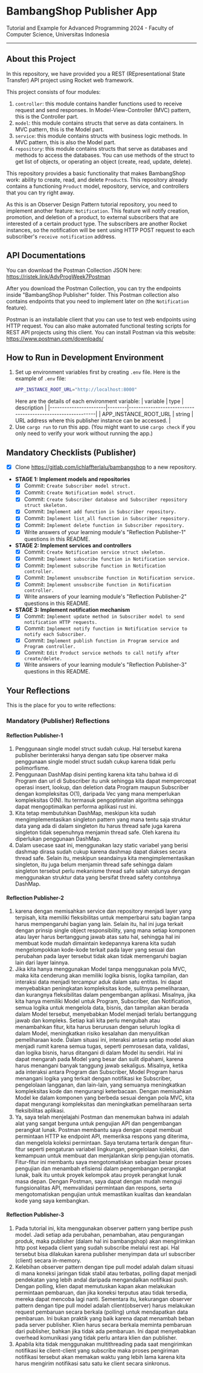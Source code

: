 # BambangShop Publisher App
Tutorial and Example for Advanced Programming 2024 - Faculty of Computer Science, Universitas Indonesia

---

## About this Project
In this repository, we have provided you a REST (REpresentational State Transfer) API project using Rocket web framework.

This project consists of four modules:
1.  `controller`: this module contains handler functions used to receive request and send responses.
    In Model-View-Controller (MVC) pattern, this is the Controller part.
2.  `model`: this module contains structs that serve as data containers.
    In MVC pattern, this is the Model part.
3.  `service`: this module contains structs with business logic methods.
    In MVC pattern, this is also the Model part.
4.  `repository`: this module contains structs that serve as databases and methods to access the databases.
    You can use methods of the struct to get list of objects, or operating an object (create, read, update, delete).

This repository provides a basic functionality that makes BambangShop work: ability to create, read, and delete `Product`s.
This repository already contains a functioning `Product` model, repository, service, and controllers that you can try right away.

As this is an Observer Design Pattern tutorial repository, you need to implement another feature: `Notification`.
This feature will notify creation, promotion, and deletion of a product, to external subscribers that are interested of a certain product type.
The subscribers are another Rocket instances, so the notification will be sent using HTTP POST request to each subscriber's `receive notification` address.

## API Documentations

You can download the Postman Collection JSON here: https://ristek.link/AdvProgWeek7Postman

After you download the Postman Collection, you can try the endpoints inside "BambangShop Publisher" folder.
This Postman collection also contains endpoints that you need to implement later on (the `Notification` feature).

Postman is an installable client that you can use to test web endpoints using HTTP request.
You can also make automated functional testing scripts for REST API projects using this client.
You can install Postman via this website: https://www.postman.com/downloads/

## How to Run in Development Environment
1.  Set up environment variables first by creating `.env` file.
    Here is the example of `.env` file:
    ```bash
    APP_INSTANCE_ROOT_URL="http://localhost:8000"
    ```
    Here are the details of each environment variable:
    | variable              | type   | description                                                |
    |-----------------------|--------|------------------------------------------------------------|
    | APP_INSTANCE_ROOT_URL | string | URL address where this publisher instance can be accessed. |
2.  Use `cargo run` to run this app.
    (You might want to use `cargo check` if you only need to verify your work without running the app.)

## Mandatory Checklists (Publisher)
-   [x] Clone https://gitlab.com/ichlaffterlalu/bambangshop to a new repository.
-   **STAGE 1: Implement models and repositories**
    -   [x] Commit: `Create Subscriber model struct.`
    -   [x] Commit: `Create Notification model struct.`
    -   [x] Commit: `Create Subscriber database and Subscriber repository struct skeleton.`
    -   [x] Commit: `Implement add function in Subscriber repository.`
    -   [x] Commit: `Implement list_all function in Subscriber repository.`
    -   [x] Commit: `Implement delete function in Subscriber repository.`
    -   [x] Write answers of your learning module's "Reflection Publisher-1" questions in this README.
-   **STAGE 2: Implement services and controllers**
    -   [x] Commit: `Create Notification service struct skeleton.`
    -   [x] Commit: `Implement subscribe function in Notification service.`
    -   [x] Commit: `Implement subscribe function in Notification controller.`
    -   [x] Commit: `Implement unsubscribe function in Notification service.`
    -   [x] Commit: `Implement unsubscribe function in Notification controller.`
    -   [x] Write answers of your learning module's "Reflection Publisher-2" questions in this README.
-   **STAGE 3: Implement notification mechanism**
    -   [x] Commit: `Implement update method in Subscriber model to send notification HTTP requests.`
    -   [x] Commit: `Implement notify function in Notification service to notify each Subscriber.`
    -   [x] Commit: `Implement publish function in Program service and Program controller.`
    -   [x] Commit: `Edit Product service methods to call notify after create/delete.`
    -   [x] Write answers of your learning module's "Reflection Publisher-3" questions in this README.

## Your Reflections
This is the place for you to write reflections:

### Mandatory (Publisher) Reflections

#### Reflection Publisher-1
1. Penggunaan single model struct sudah cukup. Hal tersebut karena publisher berinteraksi hanya dengan satu tipe observer maka penggunaan single model struct sudah cukup karena tidak perlu polimorfisme.
2. Penggunaan DashMap disini penting karena kita tahu bahwa id di Program dan url di Subscriber itu unik sehingga kita dapat mempercepat operasi insert, lookup, dan deletion data Program maupun Subscriber dengan kompleksitas O(1), daripada Vec yang mana memperlukan kompleksitas O(N). Itu termasuk pengoptimalan algoritma sehingga dapat mengoptimalkan performa aplikasi rust ini.
3. Kita tetap membutuhkan DashMap, meskipun kita sudah mengimplementasikan singleton pattern yang mana tentu saja struktur data yang ada di dalam singleton itu harus thread safe juga karena singleton tidak sepenuhnya menjamin thread safe. Oleh karena itu diperlukan penggunaan DashMap.
4. Dalam usecase saat ini, menggunakan lazy static variabel yang berisi dashmap dirasa sudah cukup karena dashmap dapat diakses secara thread safe. Selain itu, meskipun seandainya kita mengimplementasikan singleton, itu juga belum menjamin thread safe sehingga dalam singleton tersebut perlu mekanisme thread safe salah satunya dengan menggunakan struktur data yang bersifat thread safety contohnya DashMap.
#### Reflection Publisher-2
1. karena dengan memisahkan service dan repository menjadi layer yang terpisah, kita memiliki fleksibilitas untuk memperbarui satu bagian tanpa harus mempengaruhi bagian yang lain. Selain itu, hal ini juga terkait dengan prinsip single object responsibility, yang mana setiap komponen atau layer harus bertanggung jawab atas satu hal, sehingga hal ini membuat kode mudah dimaintain kedepannya karena kita sudah mengelompokkan kode-kode terkait pada layer yang sesuai dan perubahan  pada layer tersebut tidak akan tidak memengaruhi bagian lain dari layer lainnya.
2. Jika kita hanya menggunakan Model tanpa menggunakan pola MVC, maka kita cenderung akan memiliki logika bisnis, logika tampilan, dan interaksi data menjadi tercampur aduk dalam satu entitas. Ini dapat menyebabkan peningkatan kompleksitas kode, sulitnya pemeliharaan, dan kurangnya fleksibilitas dalam pengembangan aplikasi. Misalnya, jika kita hanya memiliki Model untuk Program, Subscriber, dan Notification, semua logika untuk mengelola data, bisnis, dan tampilan akan berada dalam Model tersebut, menyebabkan Model menjadi terlalu bertanggung jawab dan kompleks. Setiap kali kita perlu mengubah atau menambahkan fitur, kita harus berurusan dengan seluruh logika di dalam Model, meningkatkan risiko kesalahan dan menyulitkan pemeliharaan kode.
Dalam situasi ini, interaksi antara setiap model akan menjadi rumit karena semua tugas, seperti pemrosesan data, validasi, dan logika bisnis, harus ditangani di dalam Model itu sendiri. Hal ini dapat mengarah pada Model yang besar dan sulit dipahami, karena harus menangani banyak tanggung jawab sekaligus. Misalnya, ketika ada interaksi antara Program dan Subscriber, Model Program harus menangani logika yang terkait dengan notifikasi ke Subscriber, pengelolaan langganan, dan lain-lain, yang semuanya meningkatkan kompleksitas kode dan mengurangi keterbacaan. Dengan memisahkan Model ke dalam komponen yang berbeda sesuai dengan pola MVC, kita dapat mengurangi kompleksitas dan meningkatkan pemeliharaan serta fleksibilitas aplikasi.
3. Ya, saya telah menjelajahi Postman dan menemukan bahwa ini adalah alat yang sangat berguna untuk pengujian API dan pengembangan perangkat lunak. Postman membantu saya dengan cepat membuat permintaan HTTP ke endpoint API, memeriksa respons yang diterima, dan mengelola koleksi permintaan. Saya terutama tertarik dengan fitur-fitur seperti pengaturan variabel lingkungan, pengelolaan koleksi, dan kemampuan untuk membuat dan menjalankan skrip pengujian otomatis. Fitur-fitur ini membantu saya mengotomatiskan sebagian besar proses pengujian dan menambah efisiensi dalam pengembangan perangkat lunak, baik itu untuk proyek kelompok atau proyek perangkat lunak masa depan. Dengan Postman, saya dapat dengan mudah menguji fungsionalitas API, memvalidasi permintaan dan respons, serta mengotomatiskan pengujian untuk memastikan kualitas dan keandalan kode yang saya kembangkan.
#### Reflection Publisher-3
1. Pada tutorial ini, kita menggunakan observer pattern yang bertipe push model. Jadi setiap ada perubahan, penambahan, atau pengurangan produk, maka publisher (dalam hal ini bambangshop) akan mengirimkan http post kepada client yang sudah subscribe melalui rest api. Hal tersebut bisa dilakukan karena publisher menyimpan data url subscriber (client) secara in-memory.
2. Kelebihan observer pattern dengan tipe pull model adalah dalam situasi di mana koneksi jaringan tidak stabil atau terbatas, polling dapat menjadi pendekatan yang lebih andal daripada mengandalkan notifikasi push. Dengan polling, klien dapat memutuskan kapan akan melakukan permintaan pembaruan, dan jika koneksi terputus atau tidak tersedia, mereka dapat mencoba lagi nanti. Sementara itu, kekurangan observer pattern dengan tipe pull model adalah client(observer) harus melakukan request pembaruan secara berkala (polling) untuk mendapatkan data pembaruan. Ini bukan praktik yang baik karena dapat menambah beban pada server publisher. Klien harus secara berkala meminta pembaruan dari publisher, bahkan jika tidak ada pembaruan. Ini dapat menyebabkan overhead komunikasi yang tidak perlu antara klien dan publisher.
3. Apabila kita tidak menggunakan multithreading pada saat mengirimkan notifikasi ke client-client yang subscribe maka proses pengiriman notifikasi tersebut akan memakan waktu yang lebih lama karena kita harus mengirim notifikasi satu satu ke client secara sinkronus. 